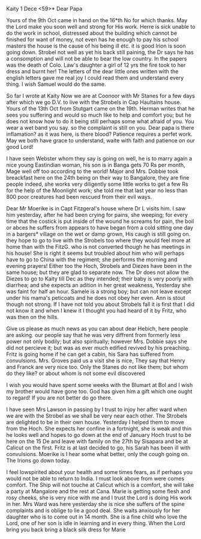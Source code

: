  Kaity 1 Dece <59>*
Dear Papa

Yours of the 9th Oct came in hand on the 16*th No for which thanks. May the Lord make you soon well and strong for His work. Herre is sick unable to do the work in school, distressed about the building which cannot be finished for want of money, not even has he enough to pay his school masters the house is the cause of his being ill etc. it is good Irion is soon going down. Strobel not well as yet his back still paining, the Dr says he has a consomption and will not be able to bear the low country. In the papers was the death of Colo. Law's daughter a girl of 12 yrs the fire took to her dress and burnt her! The letters of the dear little ones written with the english letters gave me real joy I could read them and understand every thing. I wish Samuel would do the same.

So far I wrote at Kaity Now we are at Coonoor with Mr Stanes for a few days after which we go D.V. to live with the Strobels in Cap Haultains house. Yours of the 13th Oct from Stutgart came on the 19th. Herman writes that he sees you suffering and would so much like to help and comfort you; but he does not know how to do it being still perhaps some what afraid of you. You wear a wet band you say. so the complaint is still on you. Dear papa is there inflamation? as it was here, is there blood? Patience requires a perfet work. May we both have grace to understand, waite with faith and patience on our good Lord!

I have seen Webster whom they say is going on well, he is to marry again a nice young Eastindian woman, his son is in Banga gets 70 Rs per month, Mage well off too according to the world! Major and Mrs. Dobbie took breackfast here on the 24th being on their way to Bangalore, they are fine people indeed, she works very diligently some little works to get a few Rs for the help of the Moonlight work; she told me that last year no less than 800 poor creatures had been rescued from their evil ways.

Dear Mr Moerike is in Capt Fitzgeral's house where Dr L visits him. I saw him yesterday, after he had been crying for pains, she weeping; for every time that the costick is put inside of the wound he screams for pain, the boil or abces he suffers from appears to have began from a cold sitting one day in a bargers* village on the wet or damp grown, His caugh is still going on. they hope to go to live with the Strobels too where they would feel more at home than with the FitzG. who is not converted though he has meetings in his house! She is right it seems but troubled about him who will perhaps have to go to China with the regiment; she performs the morning and evening prayers! Either too the Hoch, Strobels and Diezes have been in the same house; but they are glad to separate now. The Dr does not allow the Diezes to go to Kaity till Dec as they intended; their baby is very poorly with diarrhea; and she expects an adition in her great weakness, Yesterday she was faint for half an hour. Samele is a strong boy; but can not leave except under his mama's peticoats and he does not obey her even. Ann is stout though not strong. If I have not told you about Strobels fall it is first that I did not know it and when I knew it I thought you had heard of it by Fritz, who was then on the hills.

Give us please as much news as you can about dear Hebich, here people are asking. our people say that he was very diffrent from formerly less power not only bodily; but also spiritually; however Mrs. Dobbie says she did not percieve it; but was as ever much edified revived by his preaching. Fritz is going home if he can get a cabin, his Sara has suffered from convulsions. Mrs. Groves paid us a visit she is nice, They say that Henry and Franck are very nice too. Only the Stanes do not like them; but whom do they like? or about whom is not some evil discovered

I wish you would have spent some weeks with the Blumart at Bol and I wish my brother would have gone too. God has given him a gift which one ought to regard! If you are not better do go there.

I have seen Mrs Lawson in passing by I trust to injoy her after ward when we are with the Strobel as we shall be very near each other. The Strobels are delighted to be in their own house. Yesterday I helped them to move from the Hoch. She expects her confine in a fortnight, she is weak and thin he looks well and hopes to go down at the end of January Hoch trust to be here on the 15 De and leave with family on the 27th by Sisapara and be at Calicut on the first. Fritz is at last decided to go, his Sarah has been ill with convulsions. Moerike is I hear some what better, only the cough going on. The Irions go down today.

I feel lowspirited about your health and some times fears, as if perhaps you would not be able to return to India. I must look above from were comes comfort. The Ship will not touche at Calicut which is a comfort, she will take a party at Mangalore and the rest at Cana. Marie is getting some flesh and rosy cheeks, she is very nice with me and I trust the Lord is doing His work in her. Mrs Ward was here yesterday she is nice she suffers of the spine complaints and is oblige to lie a good deal. She waits anxiously for her daughter who is to come out in 14 month. She is a fine child who love the Lord, one of her son is idle in learning and in every thing. 
When the Lord bring you back bring a black silk dress for Marie 